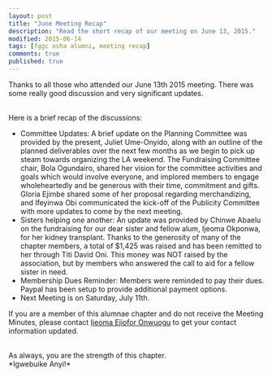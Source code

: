 ```yaml
---
layout: post
title: "June Meeting Recap"
description: "Read the short recap of our meeting on June 13, 2015."
modified: 2015-06-14
tags: [fggc osha alumni, meeting recap]
comments: true
published: true
---
```


Thanks to all those who attended our June 13th 2015 meeting. There was some really good discussion and very significant updates.

<br>
Here is a brief recap of the discussions:

* Committee Updates: A brief update on the Planning Committee was provided by the present, Juliet Ume-Onyido, along with an outline of the planned deliverables over the next few months as we begin to pick up steam towards organizing the LA weekend. The Fundraising Committee chair, Bola Ogundairo, shared her vision for the committee activities and goals which would involve everyone, and implored members to engage wholeheartedly and be generous with their time, commitment and gifts. Gloria Ejimbe shared some of her proposal regarding merchandizing, and Ifeyinwa Obi communicated the kick-off of the Publicity Committee with more updates to come by the next meeting.
* Sisters helping one another: An update was provided by Chinwe Abaelu on the fundraising for our dear sister and fellow alum, Ijeoma Okponwa, for her kidney transplant. Thanks to the generosity of many of the chapter members, a total of $1,425 was raised and has been remitted to her through Titi David Oni. This money was NOT raised by the association, but by members who answered the call to aid for a fellow sister in need. 
* Membership Dues Reminder: Members were reminded to pay their dues. Paypal has been setup to provide additional payment options.
* Next Meeting is on Saturday, July 11th.

If you are a member of this alumnae chapter and do not receive the Meeting Minutes, please contact [Ijeoma Ejiofor Onwuogu](mailto:ijeoma.ejiofor@fggconitsha.com) to get your contact information updated.

<br>
As always, you are the strength of this chapter.

<br>
*Igwebuike Anyi!*
